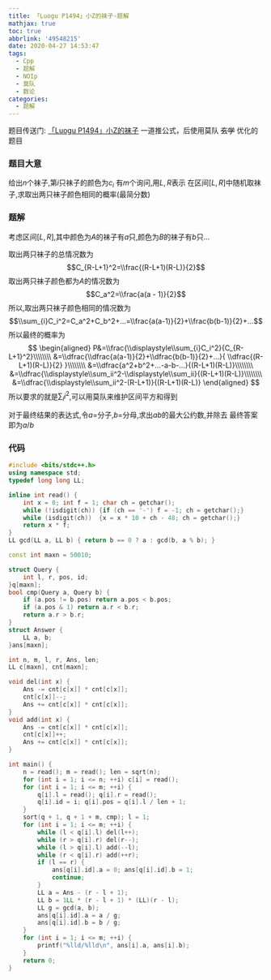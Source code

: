 ```yaml
---
title: 「Luogu P1494」小Z的袜子-题解
mathjax: true
toc: true
abbrlink: '49548215'
date: 2020-04-27 14:53:47
tags:
  - Cpp
  - 题解
  - NOIp
  - 莫队
  - 数论
categories:
  - 题解
---
```


题目传送门: [「Luogu P1494」小Z的袜子](https://www.luogu.com.cn/problem/P1494)
一道推公式，后使用莫队 ~~玄学~~ 优化的题目

<!--more-->

### 题目大意
给出$n$个袜子,第$i$只袜子的颜色为$c_i$
有$m$个询问,用$L,R$表示
在区间$[L,R]$中随机取袜子,求取出两只袜子颜色相同的概率(最简分数)

### 题解
考虑区间$[L,R]$,其中颜色为$A$的袜子有$a$只,颜色为$B$的袜子有$b$只$...$

取出两只袜子的总情况数为
$$C_{R-L+1}^2=\\frac{(R-L+1)(R-L)}{2}$$
取出两只袜子颜色都为$A$的情况数为
$$C_a^2=\\frac{a(a - 1)}{2}$$
所以,取出两只袜子颜色相同的情况数为
$$\\sum_{i}C_i^2=C_a^2+C_b^2+...=\\frac{a(a-1)}{2}+\\frac{b(b-1)}{2}+...$$
所以最终的概率为
$$
\begin{aligned}
P&=\\frac{\\displaystyle\\sum_{i}C_i^2}{C_{R-L+1}^2}\\\\\\\\
&=\\dfrac{\\dfrac{a(a-1)}{2}+\\dfrac{b(b-1)}{2}+...}{ \\dfrac{(R-L+1)(R-L)}{2} }\\\\\\\\
&=\\dfrac{a^2+b^2+...-a-b-...}{(R-L+1)(R-L)}\\\\\\\\
&=\\dfrac{\\displaystyle\\sum_ii^2-\\displaystyle\\sum_ii}{(R-L+1)(R-L)}\\\\\\\\
&=\\dfrac{\\displaystyle\\sum_ii^2-(R-L+1)}{(R-L+1)(R-L)}
\end{aligned}
$$
所以要求的就是$\displaystyle\sum_ii^2$,可以用莫队来维护区间平方和得到

对于最终结果的表达式,令$a=$分子,$b=$分母,求出$ab$的最大公约数,并除去
最终答案即为$a/b$

### 代码
```cpp
#include <bits/stdc++.h>
using namespace std;
typedef long long LL;

inline int read() {
    int x = 0; int f = 1; char ch = getchar();
    while (!isdigit(ch)) {if (ch == '-') f = -1; ch = getchar();}
    while (isdigit(ch))  {x = x * 10 + ch - 48; ch = getchar();}
    return x * f;
}
LL gcd(LL a, LL b) { return b == 0 ? a : gcd(b, a % b); }

const int maxn = 50010;

struct Query {
    int l, r, pos, id;
}q[maxn];
bool cmp(Query a, Query b) {
    if (a.pos != b.pos) return a.pos < b.pos;
    if (a.pos & 1) return a.r < b.r;
    return a.r > b.r;
}
struct Answer {
    LL a, b;
}ans[maxn];

int n, m, l, r, Ans, len;
LL c[maxn], cnt[maxn];

void del(int x) {
    Ans -= cnt[c[x]] * cnt[c[x]];
    cnt[c[x]]--;
    Ans += cnt[c[x]] * cnt[c[x]];
}
void add(int x) {
    Ans -= cnt[c[x]] * cnt[c[x]];
    cnt[c[x]]++;
    Ans += cnt[c[x]] * cnt[c[x]];
}

int main() {
    n = read(); m = read(); len = sqrt(n);
    for (int i = 1; i <= n; ++i) c[i] = read();
    for (int i = 1; i <= m; ++i) {
        q[i].l = read(); q[i].r = read();
        q[i].id = i; q[i].pos = q[i].l / len + 1;
    }
    sort(q + 1, q + 1 + m, cmp); l = 1;
    for (int i = 1; i <= m; ++i) {
        while (l < q[i].l) del(l++);
        while (r > q[i].r) del(r--);
        while (l > q[i].l) add(--l);
        while (r < q[i].r) add(++r);
        if (l == r) {
            ans[q[i].id].a = 0; ans[q[i].id].b = 1;
            continue;
        }
        LL a = Ans - (r - l + 1);
        LL b = 1LL * (r - l + 1) * (LL)(r - l);
        LL g = gcd(a, b);
        ans[q[i].id].a = a / g;
        ans[q[i].id].b = b / g;
    }
    for (int i = 1; i <= m; ++i) {
        printf("%lld/%lld\n", ans[i].a, ans[i].b);
    }
    return 0;
}
```